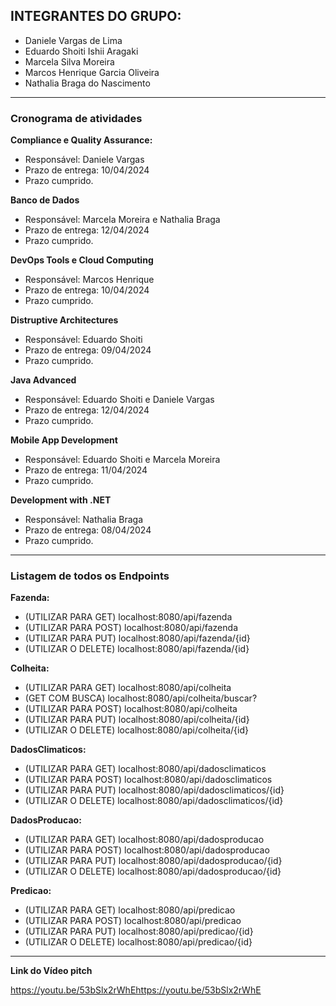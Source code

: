 ## INTEGRANTES DO GRUPO:

- Daniele Vargas de Lima  
- Eduardo Shoiti Ishii Aragaki  
- Marcela Silva Moreira  
- Marcos Henrique Garcia Oliveira  
- Nathalia Braga do Nascimento  

<hr />

### Cronograma de atividades
**Compliance e Quality Assurance:**
- Responsável: Daniele Vargas
- Prazo de entrega: 10/04/2024
- Prazo cumprido.

**Banco de Dados**
- Responsável: Marcela Moreira e Nathalia Braga
- Prazo de entrega: 12/04/2024
- Prazo cumprido.

**DevOps Tools e Cloud Computing**
- Responsável: Marcos Henrique
- Prazo de entrega: 10/04/2024
- Prazo cumprido.

**Distruptive Architectures**
- Responsável: Eduardo Shoiti
- Prazo de entrega: 09/04/2024
- Prazo cumprido.

**Java Advanced**
- Responsável: Eduardo Shoiti e Daniele Vargas
- Prazo de entrega: 12/04/2024
- Prazo cumprido.

**Mobile App Development**
- Responsável: Eduardo Shoiti e Marcela Moreira
- Prazo de entrega: 11/04/2024
- Prazo cumprido.


**Development with .NET**
- Responsável: Nathalia Braga
- Prazo de entrega: 08/04/2024
- Prazo cumprido. 

<hr />

### Listagem de todos os Endpoints

**Fazenda:**
- (UTILIZAR PARA GET) localhost:8080/api/fazenda
- (UTILIZAR PARA POST) localhost:8080/api/fazenda
- (UTILIZAR PARA PUT) localhost:8080/api/fazenda/{id}
- (UTILIZAR O DELETE) localhost:8080/api/fazenda/{id}

**Colheita:**
- (UTILIZAR PARA GET) localhost:8080/api/colheita
- (GET COM BUSCA) localhost:8080/api/colheita/buscar?
- (UTILIZAR PARA POST) localhost:8080/api/colheita
- (UTILIZAR PARA PUT) localhost:8080/api/colheita/{id}
- (UTILIZAR O DELETE) localhost:8080/api/colheita/{id}

**DadosClimaticos:**
- (UTILIZAR PARA GET) localhost:8080/api/dadosclimaticos
- (UTILIZAR PARA POST) localhost:8080/api/dadosclimaticos
- (UTILIZAR PARA PUT) localhost:8080/api/dadosclimaticos/{id}
- (UTILIZAR O DELETE) localhost:8080/api/dadosclimaticos/{id}

**DadosProducao:**
- (UTILIZAR PARA GET) localhost:8080/api/dadosproducao
- (UTILIZAR PARA POST) localhost:8080/api/dadosproducao
- (UTILIZAR PARA PUT) localhost:8080/api/dadosproducao/{id}
- (UTILIZAR O DELETE) localhost:8080/api/dadosproducao/{id}

**Predicao:**
- (UTILIZAR PARA GET) localhost:8080/api/predicao
- (UTILIZAR PARA POST) localhost:8080/api/predicao
- (UTILIZAR PARA PUT) localhost:8080/api/predicao/{id}
- (UTILIZAR O DELETE) localhost:8080/api/predicao/{id} 


<hr />

**Link do Vídeo pitch**

https://youtu.be/53bSlx2rWhEhttps://youtu.be/53bSlx2rWhE 